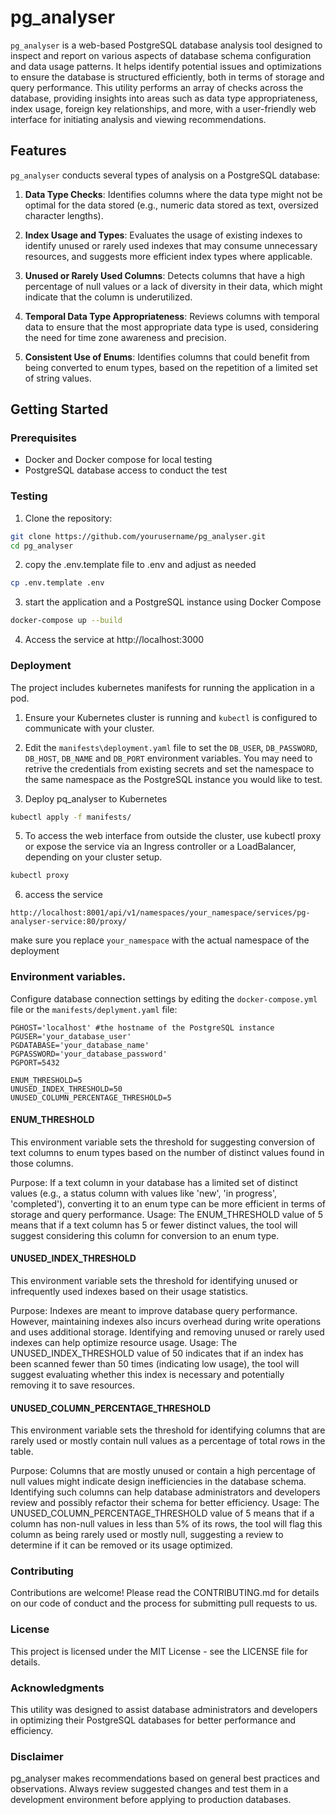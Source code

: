 # pg_analyser

`pg_analyser` is a web-based PostgreSQL database analysis tool designed to inspect and report on various aspects of database schema configuration and data usage patterns. It helps identify potential issues and optimizations to ensure the database is structured efficiently, both in terms of storage and query performance. This utility performs an array of checks across the database, providing insights into areas such as data type appropriateness, index usage, foreign key relationships, and more, with a user-friendly web interface for initiating analysis and viewing recommendations.

## Features

`pg_analyser` conducts several types of analysis on a PostgreSQL database:

1. **Data Type Checks**: Identifies columns where the data type might not be optimal for the data stored (e.g., numeric data stored as text, oversized character lengths).

2. **Index Usage and Types**: Evaluates the usage of existing indexes to identify unused or rarely used indexes that may consume unnecessary resources, and suggests more efficient index types where applicable.

3. **Unused or Rarely Used Columns**: Detects columns that have a high percentage of null values or a lack of diversity in their data, which might indicate that the column is underutilized.

4. **Temporal Data Type Appropriateness**: Reviews columns with temporal data to ensure that the most appropriate data type is used, considering the need for time zone awareness and precision.

5. **Consistent Use of Enums**: Identifies columns that could benefit from being converted to enum types, based on the repetition of a limited set of string values.

## Getting Started

### Prerequisites

- Docker and Docker compose for local testing
- PostgreSQL database access to conduct the test

### Testing

1. Clone the repository:

```bash
git clone https://github.com/yourusername/pg_analyser.git
cd pg_analyser
```
2. copy the .env.template file to .env and adjust as needed
```bash
cp .env.template .env
```

3. start the application and a PostgreSQL instance using Docker Compose
```bash
docker-compose up --build
```

4. Access the service at http://localhost:3000

### Deployment

The project includes kubernetes manifests for running the application in a pod. 

1. Ensure your Kubernetes cluster is running and `kubectl` is configured to communicate with your cluster.

2. Edit the `manifests\deployment.yaml` file to set the `DB_USER`, `DB_PASSWORD`, `DB_HOST`, `DB_NAME` and `DB_PORT` environment variables. You may need to retrive the credentials from existing secrets and set the namespace to the same namespace as the PostgreSQL instance you would like to test. 

4. Deploy pq_analyser to Kubernetes
```bash
kubectl apply -f manifests/
```

5. To access the web interface from outside the cluster, use kubectl proxy or expose the service via an Ingress controller or a LoadBalancer, depending on your cluster setup.
```bash
kubectl proxy
```

6. access the service 
```
http://localhost:8001/api/v1/namespaces/your_namespace/services/pg-analyser-service:80/proxy/

```
make sure you replace `your_namespace` with the actual namespace of the deployment

### Environment variables. 

Configure database connection settings by editing the `docker-compose.yml` file or the `manifests/deplyment.yaml` file:
```
PGHOST='localhost' #the hostname of the PostgreSQL instance
PGUSER='your_database_user'
PGDATABASE='your_database_name'
PGPASSWORD='your_database_password'
PGPORT=5432

ENUM_THRESHOLD=5
UNUSED_INDEX_THRESHOLD=50
UNUSED_COLUMN_PERCENTAGE_THRESHOLD=5
```

#### ENUM_THRESHOLD
This environment variable sets the threshold for suggesting conversion of text columns to enum types based on the number of distinct values found in those columns.

Purpose: If a text column in your database has a limited set of distinct values (e.g., a status column with values like 'new', 'in progress', 'completed'), converting it to an enum type can be more efficient in terms of storage and query performance.
Usage: The ENUM_THRESHOLD value of 5 means that if a text column has 5 or fewer distinct values, the tool will suggest considering this column for conversion to an enum type.

#### UNUSED_INDEX_THRESHOLD
This environment variable sets the threshold for identifying unused or infrequently used indexes based on their usage statistics.

Purpose: Indexes are meant to improve database query performance. However, maintaining indexes also incurs overhead during write operations and uses additional storage. Identifying and removing unused or rarely used indexes can help optimize resource usage.
Usage: The UNUSED_INDEX_THRESHOLD value of 50 indicates that if an index has been scanned fewer than 50 times (indicating low usage), the tool will suggest evaluating whether this index is necessary and potentially removing it to save resources.

#### UNUSED_COLUMN_PERCENTAGE_THRESHOLD
This environment variable sets the threshold for identifying columns that are rarely used or mostly contain null values as a percentage of total rows in the table.

Purpose: Columns that are mostly unused or contain a high percentage of null values might indicate design inefficiencies in the database schema. Identifying such columns can help database administrators and developers review and possibly refactor their schema for better efficiency.
Usage: The UNUSED_COLUMN_PERCENTAGE_THRESHOLD value of 5 means that if a column has non-null values in less than 5% of its rows, the tool will flag this column as being rarely used or mostly null, suggesting a review to determine if it can be removed or its usage optimized.

### Contributing
Contributions are welcome! Please read the CONTRIBUTING.md for details on our code of conduct and the process for submitting pull requests to us.

### License
This project is licensed under the MIT License - see the LICENSE file for details.

### Acknowledgments
This utility was designed to assist database administrators and developers in optimizing their PostgreSQL databases for better performance and efficiency.

### Disclaimer
pg_analyser makes recommendations based on general best practices and observations. Always review suggested changes and test them in a development environment before applying to production databases.